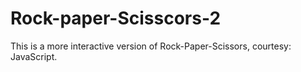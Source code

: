 # Rock-paper-Scisscors-2

This is a more interactive version of Rock-Paper-Scissors, courtesy: JavaScript.